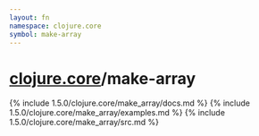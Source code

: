 ```yaml
---
layout: fn
namespace: clojure.core
symbol: make-array
---
```


# [clojure.core](../)/make-array

{% include 1.5.0/clojure.core/make_array/docs.md %}
{% include 1.5.0/clojure.core/make_array/examples.md %}
{% include 1.5.0/clojure.core/make_array/src.md %}

